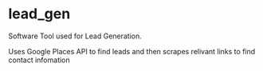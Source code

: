 # lead_gen
Software Tool used for Lead Generation.

Uses Google Places API to find leads and then scrapes relivant links to find contact infomation

